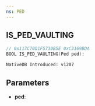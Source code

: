 ```yaml
---
ns: PED
---
```

## IS_PED_VAULTING

```c
// 0x117C70D1F5730B5E 0xC3169BDA
BOOL IS_PED_VAULTING(Ped ped);
```

```
NativeDB Introduced: v1207
```

## Parameters
* **ped**:
